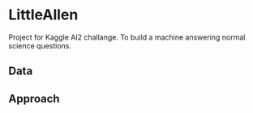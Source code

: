 # LittleAllen
Project for Kaggle AI2 challange. To build a machine answering normal science questions.
## Data
## Approach
